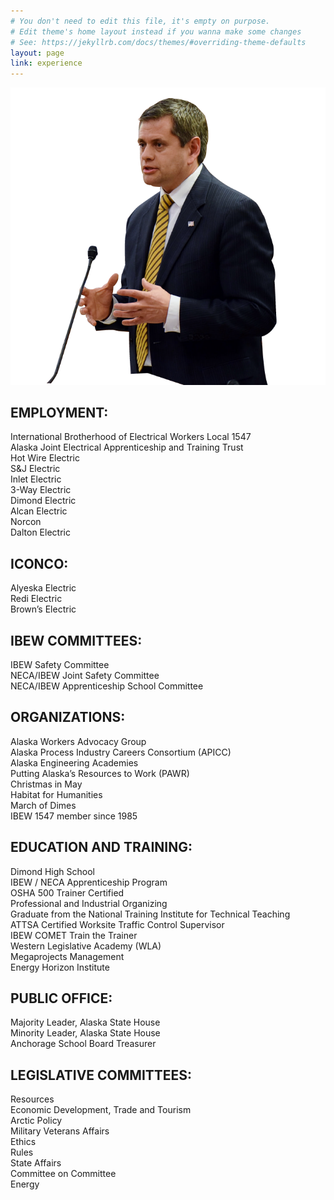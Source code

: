 ```yaml
---
# You don't need to edit this file, it's empty on purpose.
# Edit theme's home layout instead if you wanna make some changes
# See: https://jekyllrb.com/docs/themes/#overriding-theme-defaults
layout: page
link: experience
---
```


<img src="images/Chris.png" id="ChrisMic">

## EMPLOYMENT:
  International Brotherhood of Electrical Workers Local 1547<br />
  Alaska Joint Electrical Apprenticeship and Training Trust<br />
  Hot Wire Electric<br />
  S&J Electric<br />
  Inlet Electric<br />
  3-Way Electric<br />
  Dimond Electric<br />
  Alcan Electric<br />
  Norcon<br />
  Dalton Electric<br />

## ICONCO:
  Alyeska Electric<br />
  Redi Electric<br />
  Brown’s Electric<br />

## IBEW COMMITTEES:
  IBEW Safety Committee<br />
  NECA/IBEW Joint Safety Committee<br />
  NECA/IBEW Apprenticeship School Committee<br />
	
## ORGANIZATIONS:
  Alaska Workers Advocacy Group <br />
  Alaska Process Industry Careers Consortium (APICC)<br />
  Alaska Engineering Academies<br />
  Putting Alaska’s Resources to Work (PAWR)<br />
  Christmas in May<br />
  Habitat for Humanities<br />
  March of Dimes<br />
  IBEW 1547 member since 1985<br />

## EDUCATION AND TRAINING:
  Dimond High School<br />
  IBEW / NECA Apprenticeship Program<br />
  OSHA 500 Trainer Certified<br />
  Professional and Industrial Organizing<br />
  Graduate from the National Training Institute for Technical Teaching<br />
  ATTSA Certified Worksite Traffic Control Supervisor<br />
  IBEW COMET Train the Trainer<br />
  Western Legislative Academy (WLA)<br />
  Megaprojects Management <br />
  Energy Horizon Institute<br />

## PUBLIC OFFICE:
  Majority Leader, Alaska State House<br />
  Minority Leader, Alaska State House<br />
  Anchorage School Board Treasurer<br />

## LEGISLATIVE COMMITTEES:
  Resources<br />
  Economic Development, Trade and Tourism<br />
  Arctic Policy<br />
  Military Veterans Affairs<br />
  Ethics<br />
  Rules<br />
  State Affairs<br />
  Committee on Committee<br />
  Energy<br />